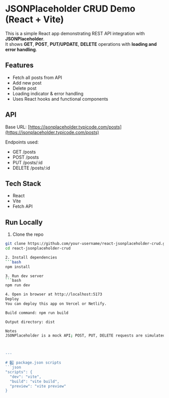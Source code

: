 # JSONPlaceholder CRUD Demo (React + Vite)

This is a simple React app demonstrating REST API integration with **JSONPlaceholder**.  
It shows **GET**, **POST**, **PUT/UPDATE**, **DELETE** operations with **loading and error handling**.

## Features
- Fetch all posts from API
- Add new post
- Delete post
- Loading indicator & error handling
- Uses React hooks and functional components

## API
Base URL: [https://jsonplaceholder.typicode.com/posts](https://jsonplaceholder.typicode.com/posts)

Endpoints used:
- GET /posts
- POST /posts
- PUT /posts/:id
- DELETE /posts/:id

## Tech Stack
- React
- Vite
- Fetch API

## Run Locally
1. Clone the repo
```bash
git clone https://github.com/your-username/react-jsonplaceholder-crud.git
cd react-jsonplaceholder-crud

2. Install dependencies
```bash
npm install

3. Run dev server
```bash
npm run dev

4. Open in browser at http://localhost:5173
Deploy
You can deploy this app on Vercel or Netlify.

Build command: npm run build

Output directory: dist

Notes
JSONPlaceholder is a mock API; POST, PUT, DELETE requests are simulated but won't persist.



---

# 6️⃣ package.json scripts
```json
"scripts": {
  "dev": "vite",
  "build": "vite build",
  "preview": "vite preview"
}